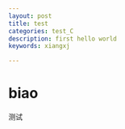 ```yaml
---
layout: post
title: test
categories: test_C
description: first hello world
keywords: xiangxj

---
```


# biao

测试